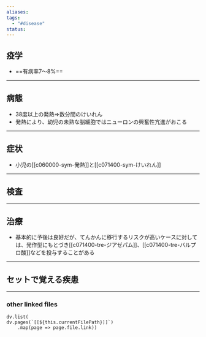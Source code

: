 ```yaml
---
aliases: 
tags:
  - "#disease"
status:
---
```

## 疫学
- ==有病率7～8%==
---
## 病態
- 38度以上の発熱⇒数分間のけいれん
- 発熱により、幼児の未熟な脳細胞ではニューロンの興奮性亢進がおこる
---
## 症状
- 小児の[[c060000-sym-発熱]]と[[c071400-sym-けいれん]]
---
## 検査
---
## 治療
- 基本的に予後は良好だが、てんかんに移行するリスクが高いケースに対しては、発作型にもとづき[[c071400-tre-ジアゼパム]]、[[c071400-tre-バルプロ酸]]などを投与することがある
---
## セットで覚える疾患

---
### other linked files
```dataviewjs
dv.list(
dv.pages(`[[${this.currentFilePath}]]`)
	.map(page => page.file.link))
```